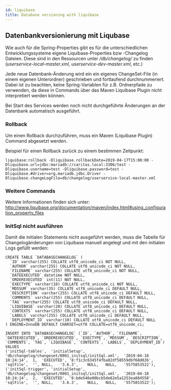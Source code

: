 ```yaml
---
id: liquibase
title: Database versioning with liquibase
---
```

## Datenbankversionierung mit Liqubase
Wie auch für die Spring-Properties gibt es für die unterschiedlichen Entwicklungssysteme eigene Liquibase-Properties bzw -Changelog Dateien.
Diese sind in den Ressourcen unter _/db/changelog/_ zu finden (_userservice-local-master.xml_, _userservice-dev-master.xml_, etc.)

Jede neue Datenbank-Änderung wird ein ein eigenes ChangeSet-File (in einem eigenen Unterordner) geschrieben und fortlaufend durchnummeriert.
Dabei ist zu beachten, keine Spring-Variablen für z.B. Ordnerpfade zu verwenden, da diese in Commands über das Maven Liquibase Plugin nicht interpretiert werden können.

Bei Start des Services werden noch nicht durchgeführte Änderungen an der Datenbank automatisch ausgeführt.

### Rollback
Um einen Rollback durchzuführen, muss ein Maven (Liquibase Plugin) Command abgesetzt werden.

Beispiel für einen Rollback zurück zu einem bestimmen Zeitpunkt:

```
liquibase:rollback -Dliquibase.rollbackDate=2019-04-17T15:00:00 -Dliquibase.url=jdbc:mariadb://caritas.local:3306/test -Dliquibase.username=test -Dliquibase.password=test -Dliquibase.#driver=org.mariadb.jdbc.Driver -Dliquibase.changeLogFile=db/changelog/userservice-local-master.xml
```

### Weitere Commands
Weitere Informationen finden sich unter: http://www.liquibase.org/documentation/maven/index.html#using_configuration_property_files

### InitSql nicht ausführen
Damit die initialen Statements nicht ausgeführt werden, muss die Tabelle für Changelogänderungen von Liquibase manuell angelegt und mit den initialen Logs gefüllt werden:

```
CREATE TABLE `DATABASECHANGELOG` (
  `ID` varchar(255) COLLATE utf8_unicode_ci NOT NULL,
  `AUTHOR` varchar(255) COLLATE utf8_unicode_ci NOT NULL,
  `FILENAME` varchar(255) COLLATE utf8_unicode_ci NOT NULL,
  `DATEEXECUTED` datetime NOT NULL,
  `ORDEREXECUTED` int(11) NOT NULL,
  `EXECTYPE` varchar(10) COLLATE utf8_unicode_ci NOT NULL,
  `MD5SUM` varchar(35) COLLATE utf8_unicode_ci DEFAULT NULL,
  `DESCRIPTION` varchar(255) COLLATE utf8_unicode_ci DEFAULT NULL,
  `COMMENTS` varchar(255) COLLATE utf8_unicode_ci DEFAULT NULL,
  `TAG` varchar(255) COLLATE utf8_unicode_ci DEFAULT NULL,
  `LIQUIBASE` varchar(20) COLLATE utf8_unicode_ci DEFAULT NULL,
  `CONTEXTS` varchar(255) COLLATE utf8_unicode_ci DEFAULT NULL,
  `LABELS` varchar(255) COLLATE utf8_unicode_ci DEFAULT NULL,
  `DEPLOYMENT_ID` varchar(10) COLLATE utf8_unicode_ci DEFAULT NULL
) ENGINE=InnoDB DEFAULT CHARSET=utf8 COLLATE=utf8_unicode_ci;

INSERT INTO `DATABASECHANGELOG` (`ID`, `AUTHOR`, `FILENAME`, `DATEEXECUTED`, `ORDEREXECUTED`, `EXECTYPE`, `MD5SUM`, `DESCRIPTION`, `COMMENTS`, `TAG`, `LIQUIBASE`, `CONTEXTS`, `LABELS`, `DEPLOYMENT_ID`) VALUES
('initSql-tables',	'initialSetup',	'db/changelog/changeset/0001_initsql/initSql.xml',	'2019-04-18 10:24:14',	1,	'EXECUTED',	'8:f1c3c6345f4fba82df58559dbf68d026',	'sqlFile',	'',	NULL,	'3.6.3',	NULL,	NULL,	'5575853522'),
('initSql-trigger',	'initialSetup',	'db/changelog/changeset/0001_initsql/initSql.xml',	'2019-04-18 10:24:14',	2,	'EXECUTED',	'8:bde546e00bcb5de62e5a1253ea884558',	'sqlFile',	'',	NULL,	'3.6.3',	NULL,	NULL,	'5575853522');
```